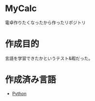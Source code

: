 # MyCalc
電卓作りたくなったから作ったリポジトリ

# 作成目的
言語を学習できたかというテスト&暇だった。

# 作成済み言語
<ul>
  <li><a href="https://github.com/Unigmos/MyCalc/python/">Python</a></li>
</ul>
